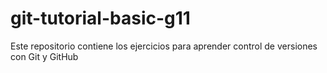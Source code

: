 # git-tutorial-basic-g11
Este repositorio contiene los ejercicios para aprender control de versiones con Git y GitHub
